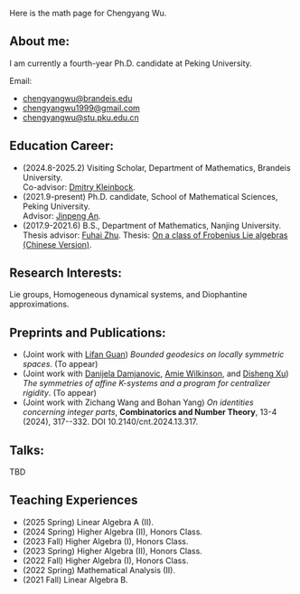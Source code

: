 Here is the math page for Chengyang Wu.

## About me:

I am currently a fourth-year Ph.D. candidate at Peking University.

Email:<br>
- chengyangwu@brandeis.edu
- chengyangwu1999@gmail.com
- chengyangwu@stu.pku.edu.cn

## Education Career:
- (2024.8-2025.2) Visiting Scholar, Department of Mathematics, Brandeis University.<br>
Co-advisor: [Dmitry Kleinbock](https://people.brandeis.edu/~kleinboc/).
- (2021.9-present) Ph.D. candidate, School of Mathematical Sciences, Peking University.<br>
Advisor: [Jinpeng An](https://www.math.pku.edu.cn/teachers/anjp/).
- (2017.9-2021.6) B.S., Department of Mathematics, Nanjing University.<br>
Thesis advisor: [Fuhai Zhu](https://math.nju.edu.cn/jzyg/apypl/20240321/i261793.html).
Thesis: [On a class of Frobenius Lie algebras (Chinese Version)](File/Undergraduate_Thesis.pdf).  

## Research Interests:

Lie groups, Homogeneous dynamical systems, and Diophantine approximations. 

## Preprints and Publications:
- (Joint work with [Lifan Guan](https://www.westlake.edu.cn/faculty/lifan-guan.html)) _Bounded geodesics on locally symmetric spaces_. (To appear)
- (Joint work with [Danijela Damjanovic](https://www.kth.se/profile/ddam), [Amie Wilkinson](https://math.uchicago.edu/~wilkinso/), and [Disheng Xu](https://www.researchgate.net/profile/Disheng-Xu-4)) _The symmetries of affine K-systems and a program for centralizer rigidity_. (To appear)
- (Joint work with Zichang Wang and Bohan Yang) _On identities concerning integer parts_, **Combinatorics and Number Theory**, 13-4 (2024), 317--332. DOI 10.2140/cnt.2024.13.317.

## Talks:
TBD

## Teaching Experiences
- (2025 Spring) Linear Algebra A (II).
- (2024 Spring) Higher Algebra (II), Honors Class.
- (2023 Fall) Higher Algebra (I), Honors Class.
- (2023 Spring) Higher Algebra (II), Honors Class.
- (2022 Fall) Higher Algebra (I), Honors Class.
- (2022 Spring) Mathematical Analysis (II).
- (2021 Fall) Linear Algebra B.
